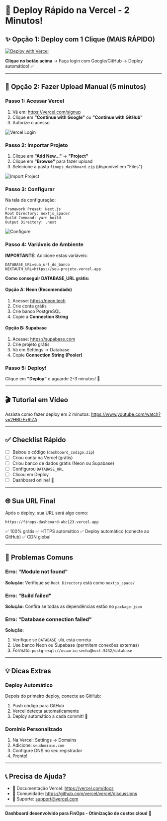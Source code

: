 # 🚀 Deploy Rápido na Vercel - 2 Minutos!

## ✨ Opção 1: Deploy com 1 Clique (MAIS RÁPIDO)

[![Deploy with Vercel](https://vercel.com/button)](https://vercel.com/new/clone?repository-url=https://github.com/seu-usuario/finops-dashboard&project-name=finops-dashboard&root-directory=nextjs_space)

**Clique no botão acima** → Faça login com Google/GitHub → Deploy automático! ✅

---

## 📱 Opção 2: Fazer Upload Manual (5 minutos)

### Passo 1: Acessar Vercel
1. Vá em: https://vercel.com/signup
2. Clique em **"Continue with Google"** ou **"Continue with GitHub"**
3. Autorize o acesso

![Vercel Login](https://vercel.com/docs-proxy/static/docs/concepts/git/login.png)

### Passo 2: Importar Projeto
1. Clique em **"Add New..."** → **"Project"**
2. Clique em **"Browse"** para fazer upload
3. Selecione a pasta `finops_dashboard.zip` (disponível em "Files")

![Import Project](https://assets.vercel.com/image/upload/v1645127190/docs-assets/static/docs/getting-started/new-project.png)

### Passo 3: Configurar

Na tela de configuração:

```
Framework Preset: Next.js
Root Directory: nextjs_space/
Build Command: yarn build
Output Directory: .next
```

![Configure](https://assets.vercel.com/image/upload/v1645127190/docs-assets/static/docs/getting-started/configure-project.png)

### Passo 4: Variáveis de Ambiente

**IMPORTANTE:** Adicione estas variáveis:

```env
DATABASE_URL=sua_url_do_banco
NEXTAUTH_URL=https://seu-projeto.vercel.app
```

**Como conseguir DATABASE_URL grátis:**

#### Opção A: Neon (Recomendado)
1. Acesse: https://neon.tech
2. Crie conta grátis
3. Crie banco PostgreSQL
4. Copie a **Connection String**

#### Opção B: Supabase
1. Acesse: https://supabase.com
2. Crie projeto grátis
3. Vá em Settings → Database
4. Copie **Connection String (Pooler)**

### Passo 5: Deploy!

Clique em **"Deploy"** e aguarde 2-3 minutos! 🎉

---

## 🎬 Tutorial em Vídeo

Assista como fazer deploy em 2 minutos:
https://www.youtube.com/watch?v=2HBIzEx6IZA

---

## ✅ Checklist Rápido

- [ ] Baixou o código (`dashboard_codigo.zip`)
- [ ] Criou conta na Vercel (grátis)
- [ ] Criou banco de dados grátis (Neon ou Supabase)
- [ ] Configurou `DATABASE_URL`
- [ ] Clicou em Deploy
- [ ] Dashboard online! 🚀

---

## 🌐 Sua URL Final

Após o deploy, sua URL será algo como:

```
https://finops-dashboard-abc123.vercel.app
```

✅ 100% grátis
✅ HTTPS automático
✅ Deploy automático (conecte ao GitHub)
✅ CDN global

---

## 🐛 Problemas Comuns

### Erro: "Module not found"
**Solução:** Verifique se `Root Directory` está como `nextjs_space/`

### Erro: "Build failed"
**Solução:** Confira se todas as dependências estão no `package.json`

### Erro: "Database connection failed"
**Solução:** 
1. Verifique se `DATABASE_URL` está correta
2. Use banco Neon ou Supabase (permitem conexões externas)
3. Formato: `postgresql://usuario:senha@host:5432/database`

---

## 💡 Dicas Extras

### Deploy Automático
Depois do primeiro deploy, conecte ao GitHub:
1. Push código para GitHub
2. Vercel detecta automaticamente
3. Deploy automático a cada commit! 🚀

### Domínio Personalizado
1. Na Vercel: Settings → Domains
2. Adicione: `seudominio.com`
3. Configure DNS no seu registrador
4. Pronto!

---

## 📞 Precisa de Ajuda?

- 📖 Documentação Vercel: https://vercel.com/docs
- 💬 Comunidade: https://github.com/vercel/vercel/discussions
- 📧 Suporte: support@vercel.com

---

**Dashboard desenvolvido para FinOps - Otimização de custos cloud** 🚀
